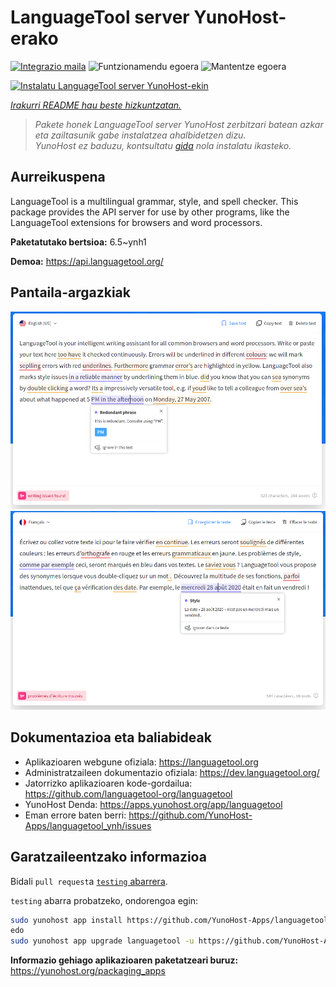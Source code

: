 <!--
Ohart ongi: README hau automatikoki sortu da <https://github.com/YunoHost/apps/tree/master/tools/readme_generator>ri esker
EZ editatu eskuz.
-->

# LanguageTool server YunoHost-erako

[![Integrazio maila](https://dash.yunohost.org/integration/languagetool.svg)](https://dash.yunohost.org/appci/app/languagetool) ![Funtzionamendu egoera](https://ci-apps.yunohost.org/ci/badges/languagetool.status.svg) ![Mantentze egoera](https://ci-apps.yunohost.org/ci/badges/languagetool.maintain.svg)

[![Instalatu LanguageTool server YunoHost-ekin](https://install-app.yunohost.org/install-with-yunohost.svg)](https://install-app.yunohost.org/?app=languagetool)

*[Irakurri README hau beste hizkuntzatan.](./ALL_README.md)*

> *Pakete honek LanguageTool server YunoHost zerbitzari batean azkar eta zailtasunik gabe instalatzea ahalbidetzen dizu.*  
> *YunoHost ez baduzu, kontsultatu [gida](https://yunohost.org/install) nola instalatu ikasteko.*

## Aurreikuspena

LanguageTool is a multilingual grammar, style, and spell checker. This package provides the API server for use by other programs, like the LanguageTool extensions for browsers and word processors.


**Paketatutako bertsioa:** 6.5~ynh1

**Demoa:** <https://api.languagetool.org/>

## Pantaila-argazkiak

![LanguageTool server(r)en pantaila-argazkia](./doc/screenshots/screenshot.png)
![LanguageTool server(r)en pantaila-argazkia](./doc/screenshots/screenshot_fr.png)

## Dokumentazioa eta baliabideak

- Aplikazioaren webgune ofiziala: <https://languagetool.org>
- Administratzaileen dokumentazio ofiziala: <https://dev.languagetool.org/>
- Jatorrizko aplikazioaren kode-gordailua: <https://github.com/languagetool-org/languagetool>
- YunoHost Denda: <https://apps.yunohost.org/app/languagetool>
- Eman errore baten berri: <https://github.com/YunoHost-Apps/languagetool_ynh/issues>

## Garatzaileentzako informazioa

Bidali `pull request`a [`testing` abarrera](https://github.com/YunoHost-Apps/languagetool_ynh/tree/testing).

`testing` abarra probatzeko, ondorengoa egin:

```bash
sudo yunohost app install https://github.com/YunoHost-Apps/languagetool_ynh/tree/testing --debug
edo
sudo yunohost app upgrade languagetool -u https://github.com/YunoHost-Apps/languagetool_ynh/tree/testing --debug
```

**Informazio gehiago aplikazioaren paketatzeari buruz:** <https://yunohost.org/packaging_apps>
